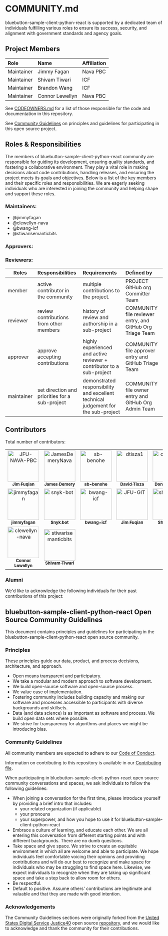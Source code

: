 # COMMUNITY.md

bluebutton-sample-client-python-react is supported by a dedicated team of individuals fulfilling various roles to ensure its success, security, and alignment with government standards and agency goals.

## Project Members

| Role   | Name    | Affiliation    |
| :----- | :------ | :------------- |
| Maintainer | Jimmy Fagan | Nava PBC |
| Maintainer | Shivam Tiwari | ICF |
| Maintainer | Brandon Wang | ICF |
| Maintainer | Connor Lewellyn | Nava PBC |

See [CODEOWNERS.md](.github/CODEOWNERS.md) for a list of those responsible for the code and documentation in this repository.

See [Community Guidelines](#bluebutton-sample-client-python-react-open-source-community-guidelines) on principles and guidelines for participating in this open source project.

## Roles & Responsibilities

The members of bluebutton-sample-client-python-react community are responsible for guiding its development, ensuring quality standards, and fostering a collaborative environment. They play a vital role in making decisions about code contributions, handling releases, and ensuring the project meets its goals and objectives. Below is a list of the key members and their specific roles and responsibilities. We are eagerly seeking individuals who are interested in joining the community and helping shape and support these roles.

### Maintainers:

- @jimmyfagan
- @clewellyn-nava
- @bwang-icf
- @stiwarisemanticbits

### Approvers:

### Reviewers:

| Roles      | Responsibilities                               | Requirements                                                                      | Defined by                                                |
| ---------- | :--------------------------------------------- | :-------------------------------------------------------------------------------- | :-------------------------------------------------------- |
| member     | active contributor in the community            | multiple contributions to the project.                                            | PROJECT GitHub org Committer Team                         |
| reviewer   | review contributions from other members        | history of review and authorship in a sub-project                                 | COMMUNITY file reviewer entry, and GitHub Org Triage Team |
| approver   | approve accepting contributions                | highly experienced and active reviewer + contributor to a sub-project             | COMMUNITY file approver entry and GitHub Triage Team      |
| maintainer | set direction and priorities for a sub-project | demonstrated responsibility and excellent technical judgement for the sub-project | COMMUNITY file owner entry and GitHub Org Admin Team      |

## Contributors

<!-- TODO: A list of CONTRIBUTORS is generated below using contributors.yml located in the workflows directory. In order to automatically update the COMMUNITY.md, you must enter a secret into your Secrets and Variables under Actions within your repository settings. The name of the secret must be PUSH_TO_PROTECTED_BRANCH and the value must be a Personal Access Token with specific permissions. Please follow [this link](https://github.com/CasperWA/push-protected?tab=readme-ov-file#notes-on-token-and-user-permissions) for more information. -->

Total number of contributors: <!--CONTRIBUTOR COUNT START--> <!--CONTRIBUTOR COUNT END-->

<!-- readme: contributors -start -->
<table>
	<tbody>
		<tr>
            <td align="center">
                <a href="https://github.com/JFU-NAVA-PBC">
                    <img src="https://avatars.githubusercontent.com/u/135686833?v=4" width="100;" alt="JFU-NAVA-PBC"/>
                    <br />
                    <sub><b>Jim Fuqian</b></sub>
                </a>
            </td>
            <td align="center">
                <a href="https://github.com/JamesDemeryNava">
                    <img src="https://avatars.githubusercontent.com/u/226581456?v=4" width="100;" alt="JamesDemeryNava"/>
                    <br />
                    <sub><b>James Demery</b></sub>
                </a>
            </td>
            <td align="center">
                <a href="https://github.com/sb-benohe">
                    <img src="https://avatars.githubusercontent.com/u/71290292?v=4" width="100;" alt="sb-benohe"/>
                    <br />
                    <sub><b>sb-benohe</b></sub>
                </a>
            </td>
            <td align="center">
                <a href="https://github.com/dtisza1">
                    <img src="https://avatars.githubusercontent.com/u/36048547?v=4" width="100;" alt="dtisza1"/>
                    <br />
                    <sub><b>David Tisza</b></sub>
                </a>
            </td>
            <td align="center">
                <a href="https://github.com/oragame">
                    <img src="https://avatars.githubusercontent.com/u/22204906?v=4" width="100;" alt="oragame"/>
                    <br />
                    <sub><b>Don Seymour</b></sub>
                </a>
            </td>
            <td align="center">
                <a href="https://github.com/bfausett77">
                    <img src="https://avatars.githubusercontent.com/u/84479942?v=4" width="100;" alt="bfausett77"/>
                    <br />
                    <sub><b>Brady Fausett</b></sub>
                </a>
            </td>
		</tr>
		<tr>
            <td align="center">
                <a href="https://github.com/jimmyfagan">
                    <img src="https://avatars.githubusercontent.com/u/90421499?v=4" width="100;" alt="jimmyfagan"/>
                    <br />
                    <sub><b>jimmyfagan</b></sub>
                </a>
            </td>
            <td align="center">
                <a href="https://github.com/snyk-bot">
                    <img src="https://avatars.githubusercontent.com/u/19733683?v=4" width="100;" alt="snyk-bot"/>
                    <br />
                    <sub><b>Snyk bot</b></sub>
                </a>
            </td>
            <td align="center">
                <a href="https://github.com/bwang-icf">
                    <img src="https://avatars.githubusercontent.com/u/178809349?v=4" width="100;" alt="bwang-icf"/>
                    <br />
                    <sub><b>bwang-icf</b></sub>
                </a>
            </td>
            <td align="center">
                <a href="https://github.com/JFU-GIT">
                    <img src="https://avatars.githubusercontent.com/u/25412191?v=4" width="100;" alt="JFU-GIT"/>
                    <br />
                    <sub><b>Jim Fuqian</b></sub>
                </a>
            </td>
            <td align="center">
                <a href="https://github.com/sharonfruit">
                    <img src="https://avatars.githubusercontent.com/u/22648742?v=4" width="100;" alt="sharonfruit"/>
                    <br />
                    <sub><b>Sharon Su</b></sub>
                </a>
            </td>
            <td align="center">
                <a href="https://github.com/ajshred">
                    <img src="https://avatars.githubusercontent.com/u/84713593?v=4" width="100;" alt="ajshred"/>
                    <br />
                    <sub><b>Adrian Jones</b></sub>
                </a>
            </td>
		</tr>
		<tr>
            <td align="center">
                <a href="https://github.com/clewellyn-nava">
                    <img src="https://avatars.githubusercontent.com/u/224594471?v=4" width="100;" alt="clewellyn-nava"/>
                    <br />
                    <sub><b>Connor Lewellyn</b></sub>
                </a>
            </td>
            <td align="center">
                <a href="https://github.com/stiwarisemanticbits">
                    <img src="https://avatars.githubusercontent.com/u/57143602?v=4" width="100;" alt="stiwarisemanticbits"/>
                    <br />
                    <sub><b>Shivam Tiwari</b></sub>
                </a>
            </td>
		</tr>
	<tbody>
</table>
<!-- readme: contributors -end -->

### Alumni

We'd like to acknowledge the following individuals for their past contributions of this project:


## bluebutton-sample-client-python-react Open Source Community Guidelines

This document contains principles and guidelines for participating in the bluebutton-sample-client-python-react open source community.

### Principles

These principles guide our data, product, and process decisions, architecture, and approach.

- Open means transparent and participatory.
- We take a modular and modern approach to software development.
- We build open-source software and open-source process.
- We value ease of implementation.
- Fostering community includes building capacity and making our software and processes accessible to participants with diverse backgrounds and skillsets.
- Data (and data science) is as important as software and process. We build open data sets where possible.
- We strive for transparency for algorithms and places we might be introducing bias.

### Community Guidelines

All community members are expected to adhere to our [Code of Conduct](CODE_OF_CONDUCT.md).

Information on contributing to this repository is available in our [Contributing file](CONTRIBUTING.md).

When participating in bluebutton-sample-client-python-react open source community conversations and spaces, we ask individuals to follow the following guidelines:

- When joining a conversation for the first time, please introduce yourself by providing a brief intro that includes:
  - your related organization (if applicable)
  - your pronouns
  - your superpower, and how you hope to use it for bluebutton-sample-client-python-react
- Embrace a culture of learning, and educate each other. We are all entering this conversation from different starting points and with different backgrounds. There are no dumb questions.
- Take space and give space. We strive to create an equitable environment in which all are welcome and able to participate. We hope individuals feel comfortable voicing their opinions and providing contributions and will do our best to recognize and make space for individuals who may be struggling to find space here. Likewise, we expect individuals to recognize when they are taking up significant space and take a step back to allow room for others.
- Be respectful.
- Default to positive. Assume others' contributions are legitimate and valuable and that they are made with good intention.

### Acknowledgements

The Community Guidelines sections were originally forked from the [United States Digital Service](https://usds.gov) [Justice40](https://thejustice40.com) open source [repository](https://github.com/usds/justice40-tool), and we would like to acknowledge and thank the community for their contributions.
